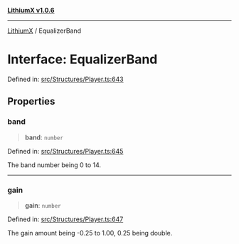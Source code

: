 [**LithiumX v1.0.6**](../README.md)

***

[LithiumX](../globals.md) / EqualizerBand

# Interface: EqualizerBand

Defined in: [src/Structures/Player.ts:643](https://github.com/anantix-network/LithiumX/blob/50b399548f48d78c1c57a0dfe99d487d3da44bc6/src/Structures/Player.ts#L643)

## Properties

### band

> **band**: `number`

Defined in: [src/Structures/Player.ts:645](https://github.com/anantix-network/LithiumX/blob/50b399548f48d78c1c57a0dfe99d487d3da44bc6/src/Structures/Player.ts#L645)

The band number being 0 to 14.

***

### gain

> **gain**: `number`

Defined in: [src/Structures/Player.ts:647](https://github.com/anantix-network/LithiumX/blob/50b399548f48d78c1c57a0dfe99d487d3da44bc6/src/Structures/Player.ts#L647)

The gain amount being -0.25 to 1.00, 0.25 being double.
